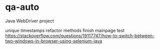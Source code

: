 # qa-auto
Java WebDriver project

unique timestamps
refactor methods
finish mainpage test
https://stackoverflow.com/questions/19117747/how-to-switch-between-two-windows-in-browser-using-selenium-java
